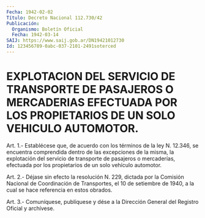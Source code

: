 ```yaml
---
Fecha: 1942-02-02
Título: Decreto Nacional 112.730/42
Publicación:
  Organismo: Boletín Oficial
  Fecha: 1942-03-14
SAIJ: https://www.saij.gob.ar/DN19421012730
Id: 123456789-0abc-037-2101-2491soterced
---
```

# EXPLOTACION DEL SERVICIO DE TRANSPORTE DE PASAJEROS O MERCADERIAS EFECTUADA POR LOS PROPIETARIOS DE UN SOLO VEHICULO AUTOMOTOR.

<a id="1"></a>
Art. 1.- Establécese que, de acuerdo con los términos de la ley N. 12.346,  se  encuentra  comprendida dentro de las excepciones de la misma, la explotación del  servicio de transporte de pasajeros o mercaderías, efectuada por los  propietarios  de  un  solo vehículo automotor.

<a id="2"></a>
Art. 2.- Déjase sin efecto la resolución N. 229, dictada por la Comisión   Nacional  de  Coordinación  de  Transportes,  el  10  de setiembre de  1940,  a la cual se hace referencia en estos obrados.

<a id="3"></a>
Art. 3.- Comuníquese, publíquese y dése a la Dirección General del Registro Oficial y archívese.